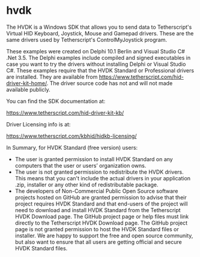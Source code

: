 # hvdk
The HVDK is a Windows SDK that allows you to send data to Tetherscript's Virtual HID Keyboard, Joystick, Mouse and Gamepad drivers.  These are the same drivers used by Tetherscript's ControlMyJoystick program.

These examples were created on Delphi 10.1 Berlin and Visual Studio C# .Net 3.5.  The Delphi examples include compiled and signed executables in case you want to try the drivers without installing Delphi or Visual Studio C#.  These examples require that the HVDK Standard or Professional drivers are installed.  They are available from https://www.tetherscript.com/hid-driver-kit-home/.  The driver source code has not and will not made available publicly.

You can find the SDK documentation at:

https://www.tetherscript.com/hid-driver-kit-kb/

Driver Licensing info is at:

https://www.tetherscript.com/kbhid/hidkb-licensing/

In Summary, for HVDK Standard (free version) users:
- The user is granted permission to install HVDK Standard on any computers that the user or users’ organization owns.
- The user is not granted permission to redistribute the HVDK drivers.  This means that you can't include the actual drivers in your application .zip, installer or any other kind of redistributable package.  
- The developers of Non-Commercial Public Open Source software projects hosted on GitHub are granted permission to advise that their project requires HVDK Standard and that end-users of the project will need to download and install HVDK Standard from the Tetherscript HVDK Download page. The GitHub project page or help files must link directly to the Tetherscript HVDK Download page. The GitHub project page is not granted permission to host the HVDK Standard files or installer. We are happy to support the free and open source community, but also want to ensure that all users are getting official and secure HVDK Standard files.
